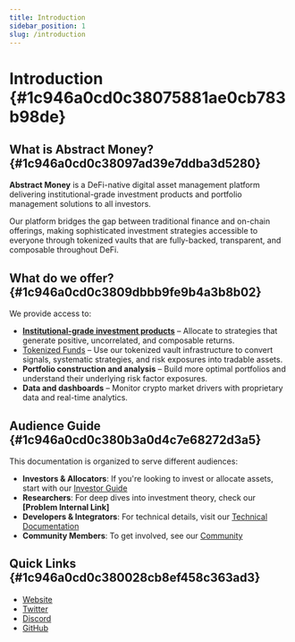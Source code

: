```yaml
---
title: Introduction
sidebar_position: 1
slug: /introduction
---
```




# Introduction {#1c946a0cd0c38075881ae0cb783b98de}


## What is Abstract Money? {#1c946a0cd0c38097ad39e7ddba3d5280}


**Abstract Money** is a DeFi-native digital asset management platform delivering institutional-grade investment products and portfolio management solutions to all investors.


Our platform bridges the gap between traditional finance and on-chain offerings, making sophisticated investment strategies accessible to everyone through tokenized vaults that are fully-backed, transparent, and composable throughout DeFi.


## What do we offer? {#1c946a0cd0c3809dbbb9fe9b4a3b8b02}


We provide access to:

- [**Institutional-grade investment products**](./category/investor-guide) – Allocate to strategies that generate positive, uncorrelated, and composable returns.
- [Tokenized Funds](/tokenized-funds) – Use our tokenized vault infrastructure to convert signals, systematic strategies, and risk exposures into tradable assets.
- **Portfolio construction and analysis** – Build more optimal portfolios and understand their underlying risk factor exposures.
- **Data and dashboards** – Monitor crypto market drivers with proprietary data and real-time analytics.

## Audience Guide {#1c946a0cd0c380b3a0d4c7e68272d3a5}


This documentation is organized to serve different audiences:

- **Investors & Allocators**: If you're looking to invest or allocate assets, start with our [Investor Guide](./category/investor-guide)
- **Researchers**: For deep dives into investment theory, check our **[Problem Internal Link]**
- **Developers & Integrators**: For technical details, visit our [Technical Documentation](./category/technical-documentation)
- **Community Members**: To get involved, see our [Community](./community)

## Quick Links {#1c946a0cd0c380028cb8ef458c363ad3}

- [Website](https://abstract.money/)
- [Twitter](https://twitter.com/AbstractSDK)
- [Discord](http://discord.gg/uch3Tq3aym)
- [GitHub](https://github.com/AbstractSDK)
